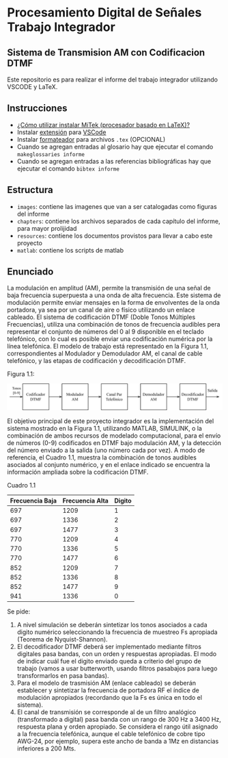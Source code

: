# Procesamiento Digital de Señales<br>Trabajo Integrador

## Sistema de Transmision AM con Codificacion DTMF

Este repositorio es para realizar el informe del trabajo integrador utilizando VSCODE y LaTeX.

## Instrucciones

- [¿Cómo utilizar instalar MiTek (procesador basado en LaTeX)?](https://miktex.org/download)
- Instalar [extensión](https://marketplace.visualstudio.com/items?itemName=James-Yu.latex-workshop) para [VSCode](https://code.visualstudio.com/download)
- Instalar [formateador](https://github.com/cmhughes/latexindent.pl#getting-started) para archivos `.tex` (OPCIONAL)
- Cuando se agregan entradas al glosario hay que ejecutar el comando `makeglossaries informe`
- Cuando se agregan entradas a las referencias bibliográficas hay que ejecutar el comando `bibtex informe`

## Estructura

- `images`: contiene las imagenes que van a ser catalogadas como figuras del informe
- `chapters`: contiene los archivos separados de cada capítulo del informe, para mayor prolijidad
- `resources`: contiene los documentos provistos para llevar a cabo este proyecto
- `matlab`: contiene los scripts de matlab

## Enunciado

La modulación en amplitud (AM), permite la transmisión de una señal de baja frecuencia superpuesta a una onda de alta frecuencia. Este sistema de modulación permite enviar mensajes en la forma de envolventes de la onda portadora, ya sea por un canal de aire o fı́sico utilizando un enlace cableado.
El sistema de codificación DTMF (Doble Tonos Múltiples Frecuencias), utiliza una combinación de tonos de frecuencia audibles pera representar el conjunto de números del 0 al 9 disponible en el teclado telefónico, con lo cual es posible enviar una codificación numérica por la lı́nea telefónica. El modelo de trabajo está representado en la Figura 1.1, correspondientes al Modulador y Demodulador AM, el canal de cable telefónico, y las etapas de codificación y decodificación DTMF.

Figura 1.1:

![Diagrama de bloques](./images/diagramas-bloques.png "Diagrama de bloques")

El objetivo principal de este proyecto integrador es la implementación del sistema mostrado en la Figura 1.1, utilizando MATLAB, SIMULINK, o la combinación de ambos recursos de modelado computacional, para el envı́o de números (0-9) codificados en DTMF bajo modulación AM, y la detección del número enviado a la salida (uno número cada por vez).
A modo de referencia, el Cuadro 1.1, muestra la combinación de tonos audibles asociados al conjunto numérico, y en el enlace indicado se encuentra la información ampliada sobre la codificación DTMF.

Cuadro 1.1

| Frecuencia Baja | Frecuencia Alta | Digito |
| --------------- | --------------- | ------ |
| 697             | 1209            | 1      |
| 697             | 1336            | 2      |
| 697             | 1477            | 3      |
| 770             | 1209            | 4      |
| 770             | 1336            | 5      |
| 770             | 1477            | 6      |
| 852             | 1209            | 7      |
| 852             | 1336            | 8      |
| 852             | 1477            | 9      |
| 941             | 1336            | 0      |

Se pide:

1. A nivel simulación se deberán sintetizar los tonos asociados a cada digito numérico seleccionando la frecuencia de muestreo Fs apropiada (Teorema de Nyquist-Shannon).
2. El decodificador DTMF deberá ser implementado mediante filtros digitales pasa bandas, con un orden y respuestas apropiadas. El modo de indicar cuál fue el digito enviado queda a criterio del grupo de trabajo (vamos a usar butterworth, usando filtros pasabajos para luego transformarlos en pasa bandas).
3. Para el modelo de trasmisión AM (enlace cableado) se deberán establecer y sintetizar la frecuencia de portadora RF el ı́ndice de modulación apropiados (recordando que la Fs es única en todo el sistema).
4. El canal de transmisión se corresponde al de un filtro analógico (transformado a digital) pasa banda con un rango de 300 Hz a 3400 Hz, respuesta plana y orden apropiado. Se considera el rango útil asignado a la frecuencia telefónica, aunque el cable telefónico de cobre tipo AWG-24, por ejemplo, supera este ancho de banda a 1Mz en distancias inferiores a 200 Mts.
